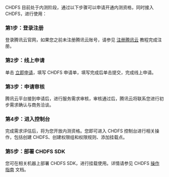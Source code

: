 CHDFS 目前处于内测阶段，通过以下步骤可以申请开通内测资格，同时接入 CHDFS，进行使用：
### 第1步：登录注册
登录腾讯云官网，如果您之前未注册腾讯云账号，请参见 [注册腾讯云](https://cloud.tencent.com/document/product/378/17985) 教程完成注册。

### 第2步：线上申请
单击 [立即申请]()，填写 CHDFS 申请单，填写完成后单击提交，完成线上申请。

### 第3步：申请审核
腾讯云平台接到申请后，进行服务需求审核，审核通过后，腾讯云将联系您进行初步需求确认与商务洽谈。

### 第4步：进入控制台
完成需求评估后，将为您开放内测资格。您即可进入 CHDFS 控制台进行相关操作，包括创建 CHDFS、创建权限组和权限规则、添加挂载点。

### 第5步：部署 CHDFS SDK
您可在相关机器上部署 CHDFS SDK，进行挂载使用。详情请参见 CHDFS [操作指南](https://cloud.tencent.com/document/product/1105/36364) 文档。
